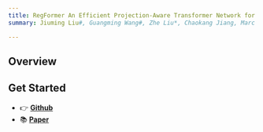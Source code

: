 ```yaml
---
title: RegFormer An Efficient Projection-Aware Transformer Network for Large-Scale Point Cloud Registration
summary: Jiuming Liu#, Guangming Wang#, Zhe Liu*, Chaokang Jiang, Marc Pollefeys, and Hesheng Wang* (ICCV 2023)

---
```




## Overview


## Get Started

- 👉 [**Github**](https://github.com/IRMVLab/RegFormer)
- 📚 [**Paper**](https://openaccess.thecvf.com/content/ICCV2023/papers/Liu_RegFormer_An_Efficient_Projection-Aware_Transformer_Network_for_Large-Scale_Point_Cloud_ICCV_2023_paper.pdf)


